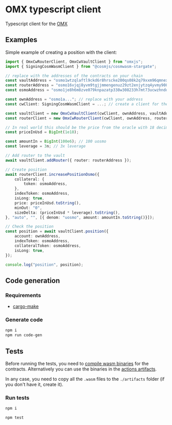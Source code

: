 # OMX typescript client

Typescript client for the [OMX](https://www.omxapp.com/)

## Examples

Simple example of creating a position with the client:

```typescript
import { OmxCwRouterClient, OmxCwVaultClient } from "omxjs";
import { SigningCosmWasmClient } from "@cosmjs/cosmwasm-stargate";

// replace with the addresses of the contracts on your chain
const vaultAddress = "osmo1wtzqlaftl9ckd6r8hrscke200qs08k2q79xxm96qmnexrvhw20wsnxu8sf";
const routerAddress = "osmo16vjqj8yvm9tgjjmmengenuz29zt2enjytzq4yvmy908s28ze5lxqgpael2";
const osmoAddress = "osmo1je8h6m8zve079knpazatp338w308233h7mt73ucwzhndqadmtrksx22nms";

const ownAddress = "osmo1a..."; // replace with your address
const cwClient: SigningCosmWasmClient = ...; // create a client for the chain with signer you prefer

const vaultClient = new OmxCwVaultClient(cwClient, ownAddress, vaultAddress);
const routerClient = new OmxCwRouterClient(cwClient, ownAddress, routerAddress);

// In real world this should be the price from the oracle with 18 decimals precision
const priceInUsd = BigInt(1e18);

const amountIn = BigInt(100e6); // 100 uosmo
const leverage = 3n; // 3x leverage

// Add router to the vault
await vaultClient.addRouter({ router: routerAddress });

// Create position
await routerClient.increasePositionOsmo({
    collateral: {
        token: osmoAddress,
    },
    indexToken: osmoAddress,
    isLong: true,
    price: priceInUsd.toString(),
    minOut: "0",
    sizeDelta: (priceInUsd * leverage).toString(),
}, "auto", "", [{ denom: "uosmo", amount: amountIn.toString()}]);

// Check the position
const position = await vaultClient.position({
    account: ownAddress,
    indexToken: osmoAddress,
    collateralToken: osmoAddress,
    isLong: true,
});

console.log("position", position);
```

## Code generation

### Requirements

- [cargo-make](https://crates.io/crates/cargo-make/0.3.54)

### Generate code

```bash
npm i
npm run code-gen
```

## Tests

Before running the tests, you need to [compile wasm binaries](https://github.com/chadury2021/gmx_wasm#check-everything-and-build) for the contracts.
Alternatively you can use the binaries in the [actions artifacts](https://github.com/chadury2021/gmx_wasm/actions).

In any case, you need to copy all the `.wasm` files to the `./artifacts` folder (if you don't have it, create it).

### Run tests

```bash
npm i

npm test
```
